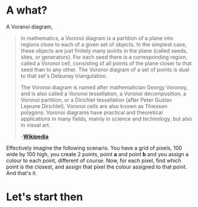 # A what?
A Voranoi diagram,
>In mathematics, a Voronoi diagram is a partition of a plane into regions close to each of a given set of objects. In the simplest case, these objects are just finitely many points in the plane (called seeds, sites, or generators). For each seed there is a corresponding region, called a Voronoi cell, consisting of all points of the plane closer to that seed than to any other. The Voronoi diagram of a set of points is dual to that set's Delaunay triangulation.
>
>The Voronoi diagram is named after mathematician Georgy Voronoy, and is also called a Voronoi tessellation, a Voronoi decomposition, a Voronoi partition, or a Dirichlet tessellation (after Peter Gustav Lejeune Dirichlet). Voronoi cells are also known as Thiessen polygons. Voronoi diagrams have practical and theoretical applications in many fields, mainly in science and technology, but also in visual art.
>
> -[**Wikipedia**](https://en.wikipedia.org/wiki/Voronoi_diagram)

Effectively imagine the following scenario.
You have a grid of pixels, 100 wide by 100 high, you create 2 points, point **a** and point **b** and you assign a colour to each point, different of course. Now, for each pixel, find which point is the closest, and assign that pixel the colour assigned to that point. And that's it.

# Let's start then
